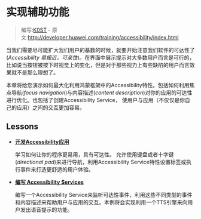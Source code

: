 # 实现辅助功能

> 编写:[K0ST](https://github.com/K0ST) - 原文:<http://developer.huawei.com/training/accessibility/index.html>

当我们需要尽可能扩大我们用户的基数的时候，就要开始注意我们软件的可达性了(*Accessibility 易接近，可亲性*)。在界面中展示提示对大多数用户而言是可行的，比如说当按钮被按下时视觉上的变化，但是对于那些视力上有些缺陷的用户而言效果就不是那么理想了。

本章将给您演示如何最大化利用鸿蒙框架中的Accessibility特性。包括如何利用焦点导航(*focus navigation*)与内容描述(*content description*)对你的应用的可达性进行优化。也包括了创建Accessibility Service， 使用户与应用（不仅仅是你自己的应用）之间的交互更加容易。

## Lessons

* [**开发Accessibility应用**](accessible-app.md)

  学习如何让你的程序更易用，具有可达性。 允许使用键盘或者十字键(*directional pad*)来进行导航，利用Accessibility Service特性设置标签或执行事件来打造更舒适的用户体验。


* [**编写 Accessibility Services**](accessible-service.md)

  编写一个Accessibility Service来监听可达性事件，利用这些不同类型的事件和内容描述来帮助用户与应用的交互。本例将会实现利用一个TTS引擎来向用户发出语音提示的功能。
